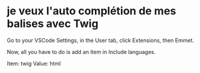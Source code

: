 # je veux l'auto complétion de mes balises avec Twig

Go to your VSCode Settings, in the User tab, click Extensions, then Emmet.

Now, all you have to do is add an item in Include languages.

Item: twig
Value: html  

